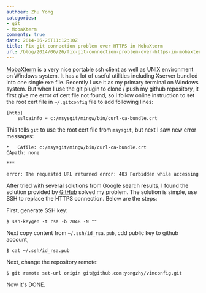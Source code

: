 ```yaml
---
authoer: Zhu Yong
categories:
- git
- MobaXterm
comments: true
date: 2014-06-26T11:12:10Z
title: Fix git connection problem over HTTPS in MobaXterm
url: /blog/2014/06/26/fix-git-connection-problem-over-https-in-mobaxterm/
---
```


[MobaXterm](http://mobaxterm.mobatek.net/) is a very nice portable ssh client as well as UNIX environment on Windows system. It has a lot of useful utilities including Xserver bundled into one single exe file. Recently I use it as my primary terminal on Windows system. But when I use the git plugin to clone / push my github repository, it first give me error of cert file not found, so I follow online instruction to set the root cert file in `~/.gitconfig` file to add following lines:

	[http]
		sslcainfo = c:/msysgit/mingw/bin/curl-ca-bundle.crt

This tells `git` to use the root cert file from `msysgit`, but next I saw new error messages:

    *   CAfile: c:/msysgit/mingw/bin/curl-ca-bundle.crt
    CApath: none

    ***
    
    error: The requested URL returned error: 403 Forbidden while accessing 

After tried with several solutions from Google search results, I found the solution provided by [GitHub](https://help.github.com/articles/generating-ssh-keys) solved my problem. The solution is simple, use SSH to replace the HTTPS connection. Below are the steps:

First, generate SSH key:

    $ ssh-keygen -t rsa -b 2048 -N ""

Next copy content from `~/.ssh/id_rsa.pub`, cdd public key to github account, 

    $ cat ~/.ssh/id_rsa.pub

Next, change the repository remote:

    $ git remote set-url origin git@github.com:yongzhy/vimconfig.git

Now it's DONE. 

